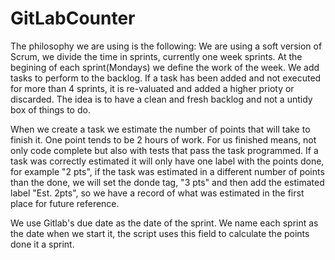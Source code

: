 # GitLabCounter

The philosophy we are using is the following:
We are using a soft version of Scrum, we divide the time in sprints, currently one week sprints.
At the begining of each sprint(Mondays) we define the work of the week. We add tasks to perform to the backlog.
If a task has been added and not executed for more than 4 sprints, it is re-valuated and added a higher prioty or discarded. The idea is to have a clean and fresh backlog and not a untidy box of things to do.

When we create a task we estimate the number of points that will take to finish it. One point tends to be 2 hours of work. For us finished means, not only code complete but also with tests that pass the task programmed.
If a task was correctly estimated it will only have one label with the points done, for example "2 pts", if the task was estimated in a different number of points than the done, we will set the donde tag, "3 pts" and then add the estimated label "Est. 2pts", so we have a record of what was estimated in the first place for future reference.

We use Gitlab's due date as the date of the sprint. We name each sprint as the date when we start it, the script uses this field to calculate the points done it a sprint.